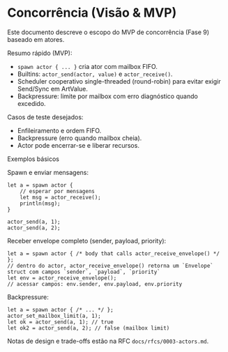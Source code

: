 # Concorrência (Visão & MVP)

Este documento descreve o escopo do MVP de concorrência (Fase 9) baseado em atores.

Resumo rápido (MVP):
- `spawn actor { ... }` cria ator com mailbox FIFO.
- Builtins: `actor_send(actor, value)` e `actor_receive()`.
- Scheduler cooperativo single-threaded (round-robin) para evitar exigir Send/Sync em ArtValue.
- Backpressure: limite por mailbox com erro diagnóstico quando excedido.

Casos de teste desejados:
- Enfileiramento e ordem FIFO.
- Backpressure (erro quando mailbox cheia).
- Actor pode encerrar-se e liberar recursos.

Exemplos básicos

Spawn e enviar mensagens:

```art
let a = spawn actor {
	// esperar por mensagens
	let msg = actor_receive();
	println(msg);
}

actor_send(a, 1);
actor_send(a, 2);
```

Receber envelope completo (sender, payload, priority):

```art
let a = spawn actor { /* body that calls actor_receive_envelope() */ };
// dentro do actor, actor_receive_envelope() retorna um `Envelope` struct com campos `sender`, `payload`, `priority`
let env = actor_receive_envelope();
// acessar campos: env.sender, env.payload, env.priority
```

Backpressure:

```art
let a = spawn actor { /* ... */ };
actor_set_mailbox_limit(a, 1);
let ok = actor_send(a, 1); // true
let ok2 = actor_send(a, 2); // false (mailbox limit)
```

Notas de design e trade-offs estão na RFC `docs/rfcs/0003-actors.md`.
